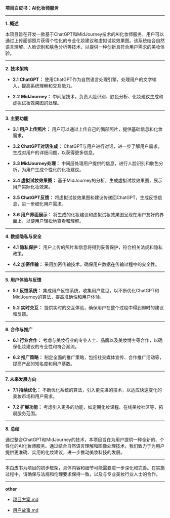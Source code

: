 **项目白皮书：AI化妆师服务**

---

**1. 概述**

本项目旨在开发一款基于ChatGPT和MidJourney技术的AI化妆师服务，用户可以通过上传面部照片获得个性化的专业化妆建议和虚拟试妆效果图。该系统结合自然语言理解、人脸识别和肤色分析等技术，以提供一种创新且符合用户需求的美妆体验。

---

**2. 技术架构**

- **2.1 ChatGPT：** 使用ChatGPT作为自然语言处理引擎，处理用户的文字输入，提高系统理解和交互能力。

- **2.2 MidJourney：** 中间层技术，负责人脸识别、肤色分析、化妆建议生成和虚拟试妆效果图的处理。

---

**3. 主要功能**

- **3.1 用户上传照片：** 用户可以通过上传自己的面部照片，提供基础信息和化妆需求。

- **3.2 ChatGPT对话生成：** ChatGPT与用户进行对话，进一步了解用户需求，生成对用户的详细问题，以获得更多信息。

- **3.3 MidJourney处理：** 中间层处理用户提供的信息，进行人脸识别和肤色分析，为用户生成个性化的化妆建议。

- **3.4 虚拟试妆效果图：** 基于MidJourney的分析，生成虚拟试妆效果图，展示用户实际化妆效果。

- **3.5 ChatGPT反馈：** 将虚拟试妆效果图和建议传递回ChatGPT，生成反馈信息，进一步细化用户需求。

- **3.6 用户界面展示：** 将生成的化妆建议和虚拟试妆效果图呈现在用户友好的界面上，以便用户轻松地查看和理解。

---

**4. 数据隐私与安全**

- **4.1 隐私保护：** 用户上传的照片和信息将得到妥善保护，符合相关法规和隐私政策。

- **4.2 加密传输：** 采用加密传输技术，确保用户数据在传输过程中的安全性。

---

**5. 用户体验与反馈**

- **5.1 反馈系统：** 集成用户反馈系统，收集用户意见，以不断优化ChatGPT和MidJourney的算法，提高准确性和用户体验。

- **5.2 实时交互：** 提供实时的交互体验，确保用户在整个过程中得到即时的建议和反馈。

---

**6. 合作与推广**

- **6.1 行业合作：** 考虑与美妆行业的专业人士、品牌以及美妆博主等合作，以确保化妆建议的专业性和符合潮流。

- **6.2 推广策略：** 制定全面的推广策略，包括社交媒体宣传、合作推广活动等，提高产品的知名度和用户基数。

---

**7. 未来发展方向**

- **7.1 持续优化：** 不断优化系统的算法，引入更先进的技术，以适应快速变化的美妆市场和用户需求。

- **7.2 扩展功能：** 考虑引入更多的功能，如定期化妆课程、在线美妆社区等，拓展服务范围。

---

**8. 总结**

通过整合ChatGPT和MidJourney的技术，本项目旨在为用户提供一种全新的、个性化的AI化妆师服务。通过结合自然语言理解和图像处理技术，我们致力于为用户提供更准确、实用的化妆建议，进一步推动美妆科技的发展。

---

本白皮书为项目的初步框架，具体内容和细节可能需要进一步深化和完善。在实施过程中，请确保与法规和伦理要求保持一致，以及与专业美妆行业人士的合作。

---
**other**
- [项目方案.md](doc%2F%E9%A1%B9%E7%9B%AE%E6%96%B9%E6%A1%88.md)

- [用户故事.md](doc%2F%E7%94%A8%E6%88%B7%E6%95%85%E4%BA%8B.md)